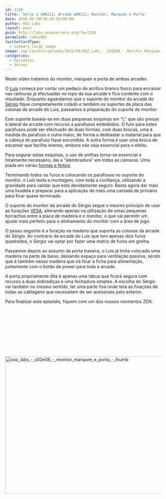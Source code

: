 ```yaml
---
id: 1138
title: 'Série 2 &#8211; Arcade &#8211; Monitor, Marquee e Porta'
date: 2016-09-29T10:45:52+00:00
author: OOZ Labs
layout: post
guid: http://labs.oneoverzero.org/?p=1138
permalink: /s02e08/
twitterCardType:
  - summary_large_image
image: /wp-content/uploads/2016/09/OOZ_Labs_-_S02E08_-_Monitor_Marquee_e_Porta_-_Thumb.jpeg
categories:
  - Episódios
  - Séries
---
```

Neste vídeo tratamos do monitor, marquee e porta de ambas arcades.



O [Luís](http://labs.oneoverzero.org/equipa/luis-correia/) começa por cortar um pedaço de acrílico branco fosco para encaixar nas ranhuras já efectuadas no topo da sua arcade e fica contente com o resultado. Enquanto aguardamos que o suporte do monitor da arcade do [Sérgio](http://labs.oneoverzero.org/series/serie-2/convidado-especial-sergio-bernardino/) fique completamente colado e também os suportes da placa das colunas da arcade do Luís, passamos à preparação do suporte do monitor.

Este suporte baseia-se em duas pequenas esquinas em &#8220;L&#8221; que são presas à lateral da arcade com recurso a parafusos embebidos. O furo para estes parafusos pode ser efectuado de duas formas; com duas brocas, uma à medida do parafuso e outra maior, de forma a desbastar o material para que a cabeça do parafuso fique escondida. A outra forma é usar uma broca de escarear que facilita imenso, embora não seja essencial para o efeito.

Para segurar estas esquinas, o uso de anilhas torna-se essencial e totalmente necessário, daí a &#8220;alembradura&#8221; em todas as câmaras. Uma piada em várias [formas e feitios](http://labs.oneoverzero.org/series/serie-1/).

Terminando todos os furos e colocando os parafusos no suporte do monitor, o Luís testa a montagem, com toda a confiança, utilizando a gravidade para validar que está devidamente seguro. Basta agora dar mais uma lixadela e preparar para a aplicação de mais uma camada de primário para ficar quase terminado.<span id="snippet_meta" class="desc desc-render"></span>

O suporte do monitor da arcade do Sérgio segue o mesmo princípio de usar as furações [VESA](https://en.wikipedia.org/wiki/Flat_Display_Mounting_Interface), alterando apenas na utilização de umas pequenas borrachas entre a placa de madeira e o monitor, o que vai permitir um ajuste mais perfeito para o alinhamento do monitor com a área de jogo.

O passo seguinte é a furação na madeira que suporta as colunas da arcade do Sérgio. Ao contrário da arcade do Luís que tem apenas dois furos quadrados, o Sérgio vai optar por fazer uma matriz de furos em grelha.

Passamos depois ao assunto da porta traseira, o Luís já tinha colocado uma madeira na parte de baixo, deixando espaço para ventilação passiva, sendo que é também nessa madeira que irá ficar a ficha para alimentação, juntamente com o botão de power para toda a arcade.

A porta propriamente dita é apenas uma tábua que ficará segura com recurso a duas dobradiças e uma fechadura simples. A escolha do Sérgio vai também no mesmo sentido, ter uma parte fixa onde terá as fixações de todas as cablagens que necessitem de ser acessíveis pelo exterior.

Para finalizar este episódio, fiquem com um dos nossos momentos ZEN.

&nbsp;

&nbsp;

&nbsp;

&nbsp;

&nbsp;

[<img class="aligncenter size-large wp-image-1140" src="http://labs.oneoverzero.org/wp-content/uploads/2016/09/OOZ_Labs_-_S02E08_-_Monitor_Marquee_e_Porta_-_Thumb-1024x576.jpeg" alt="ooz_labs_-_s02e08_-_monitor_marquee_e_porta_-_thumb" width="792" height="446" srcset="http://labs.oneoverzero.org/wp-content/uploads/2016/09/OOZ_Labs_-_S02E08_-_Monitor_Marquee_e_Porta_-_Thumb-1024x576.jpeg 1024w, http://labs.oneoverzero.org/wp-content/uploads/2016/09/OOZ_Labs_-_S02E08_-_Monitor_Marquee_e_Porta_-_Thumb-300x169.jpeg 300w, http://labs.oneoverzero.org/wp-content/uploads/2016/09/OOZ_Labs_-_S02E08_-_Monitor_Marquee_e_Porta_-_Thumb-768x432.jpeg 768w" sizes="(max-width: 792px) 100vw, 792px" />](http://labs.oneoverzero.org/wp-content/uploads/2016/09/OOZ_Labs_-_S02E08_-_Monitor_Marquee_e_Porta_-_Thumb.jpeg)